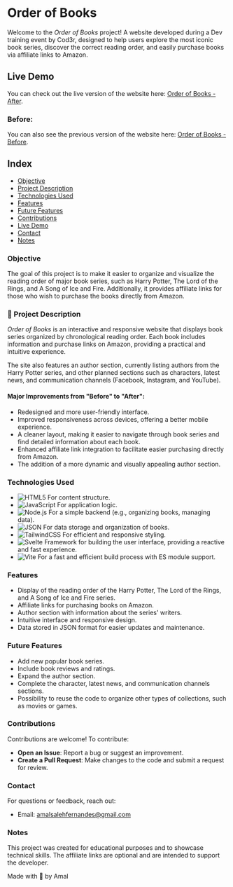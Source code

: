 # Order of Books

Welcome to the _Order of Books_ project! A website developed during a Dev training event by Cod3r, designed to help users explore the most iconic book series, discover the correct reading order, and easily purchase books via affiliate links to Amazon.

## Live Demo

You can check out the live version of the website here: [Order of Books - After](https://order-of-books-edc9mecwl-amals-projects-1e5b0fc5.vercel.app).

### Before:
You can also see the previous version of the website here: [Order of Books - Before](https://www.orderofbooks.com/).

## Index

- [Objective](#objective)
- [Project Description](#project-description)
- [Technologies Used](#technologies-used)
- [Features](#features)
- [Future Features](#future-features)
- [Contributions](#contributions)
- [Live Demo](#live-demo)
- [Contact](#contact)
- [Notes](#notes)

### Objective

The goal of this project is to make it easier to organize and visualize the reading order of major book series, such as Harry Potter, The Lord of the Rings, and A Song of Ice and Fire. Additionally, it provides affiliate links for those who wish to purchase the books directly from Amazon.

### 📖 Project Description

_Order of Books_ is an interactive and responsive website that displays book series organized by chronological reading order. Each book includes information and purchase links on Amazon, providing a practical and intuitive experience.

The site also features an author section, currently listing authors from the Harry Potter series, and other planned sections such as characters, latest news, and communication channels (Facebook, Instagram, and YouTube).

#### Major Improvements from "Before" to "After":
- Redesigned and more user-friendly interface.
- Improved responsiveness across devices, offering a better mobile experience.
- A cleaner layout, making it easier to navigate through book series and find detailed information about each book.
- Enhanced affiliate link integration to facilitate easier purchasing directly from Amazon.
- The addition of a more dynamic and visually appealing author section.

### Technologies Used

- ![HTML5](https://img.shields.io/badge/HTML5-E34F26?style=for-the-badge&logo=html5&logoColor=white) For content structure.
- ![JavaScript](https://img.shields.io/badge/JavaScript-F7DF1E?style=for-the-badge&logo=javascript&logoColor=black) For application logic.
- ![Node.js](https://img.shields.io/badge/Node.js-339933?style=for-the-badge&logo=node.js&logoColor=white) For a simple backend (e.g., organizing books, managing data).
- ![JSON](https://img.shields.io/badge/JSON-000000?style=for-the-badge&logo=json&logoColor=white) For data storage and organization of books.
- ![TailwindCSS](https://img.shields.io/badge/TailwindCSS-06B6D4?style=for-the-badge&logo=tailwindcss&logoColor=white) For efficient and responsive styling.
- ![Svelte](https://img.shields.io/badge/Svelte-FF3E00?style=for-the-badge&logo=svelte&logoColor=white) Framework for building the user interface, providing a reactive and fast experience.
- ![Vite](https://img.shields.io/badge/Vite-646CFF?style=for-the-badge&logo=vite&logoColor=white) For a fast and efficient build process with ES module support.


### Features

- Display of the reading order of the Harry Potter, The Lord of the Rings, and A Song of Ice and Fire series.
- Affiliate links for purchasing books on Amazon.
- Author section with information about the series' writers.
- Intuitive interface and responsive design.
- Data stored in JSON format for easier updates and maintenance.

### Future Features

- Add new popular book series.
- Include book reviews and ratings.
- Expand the author section.
- Complete the character, latest news, and communication channels sections.
- Possibility to reuse the code to organize other types of collections, such as movies or games.

### Contributions

Contributions are welcome! To contribute:

- **Open an Issue**: Report a bug or suggest an improvement.
- **Create a Pull Request**: Make changes to the code and submit a request for review.

### Contact

For questions or feedback, reach out:

- Email: amalsalehfernandes@gmail.com

### **Notes**

This project was created for educational purposes and to showcase technical skills. The affiliate links are optional and are intended to support the developer.

Made with 💖 by Amal
